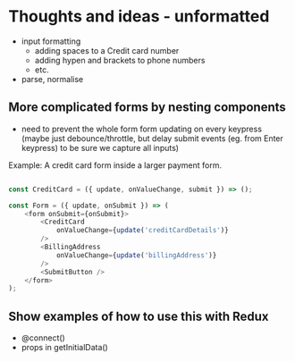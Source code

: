 #  Thoughts and ideas - unformatted

- input formatting
	- adding spaces to a Credit card number
	- adding hypen and brackets to phone numbers
	- etc.
- parse, normalise

## More complicated forms by nesting components

- need to prevent the whole form form updating on every keypress (maybe just debounce/throttle, but delay submit events (eg. from Enter keypress) to be sure we capture all inputs)

Example: A credit card form inside a larger payment form.

```js

const CreditCard = ({ update, onValueChange, submit }) => ();

const Form = ({ update, onSubmit }) => (
	<form onSubmit={onSubmit}>
		<CreditCard
			onValueChange={update('creditCardDetails')}
		/>
		<BillingAddress
			onValueChange={update('billingAddress')}
		/>
		<SubmitButton />
	</form>
);

```

## Show examples of how to use this with Redux

- @connect()
- props in getInitialData()
